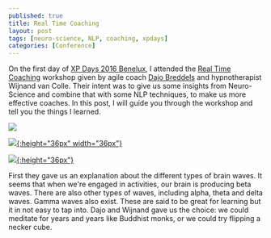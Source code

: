 ```yaml
---
published: true
title: Real Time Coaching
layout: post
tags: [neuro-science, NLP, coaching, xpdays]
categories: [Conference]
---
```


On the first day of [XP Days 2016 Benelux](http://www.xpday.net/2016/), I attended the [Real Time Coaching](http://www.xpday.net/2016/thursday/#session_468) workshop given by agile coach [Dajo Breddels](http://www.dajobreddels.com/) and hypnotherapist Wijnand van Colle.
Their intent was to give us some insights from Neuro-Science and combine that with some NLP techniques, to make us more effective coaches.
In this post, I will guide you through the workshop and tell you the things I learned.

[![](https://usercontent1.hubstatic.com/8388024.jpg)](https://usercontent1.hubstatic.com/8388024.jpg)

[![](https://usercontent1.hubstatic.com/8388024.jpg){:height="36px" width="36px"}](https://usercontent1.hubstatic.com/8388024.jpg)

[![](https://usercontent1.hubstatic.com/8388024.jpg){:height="36px"}](https://usercontent1.hubstatic.com/8388024.jpg)

First they gave us an explanation about the different types of brain waves. It seems that when we're engaged in activities, our brain is producing beta waves. There are also other types of waves, including alpha, theta and delta waves. Gamma waves also exist. These are said to be great for learning but it in not easy to tap into. Dajo and Wijnand gave us the choice: we could meditate for years and years like Buddhist monks, or we could try flipping a necker cube.

